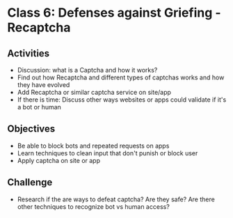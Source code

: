 
# Class 6: Defenses against Griefing - Recaptcha

## Activities
  - Discussion: what is a Captcha and how it works?
  - Find out how Recaptcha and different types of captchas works and how they have evolved
  - Add Recaptcha or similar captcha service on site/app
  - If there is time: Discuss other ways websites or apps could validate if it's a bot or human

## Objectives
  - Be able to block bots and repeated requests on apps
  - Learn techniques to clean input that don't punish or block user
  - Apply captcha on site or app

## Challenge
  - Research if the are ways to defeat captcha? Are they safe? Are there other techniques to recognize bot vs human access?
